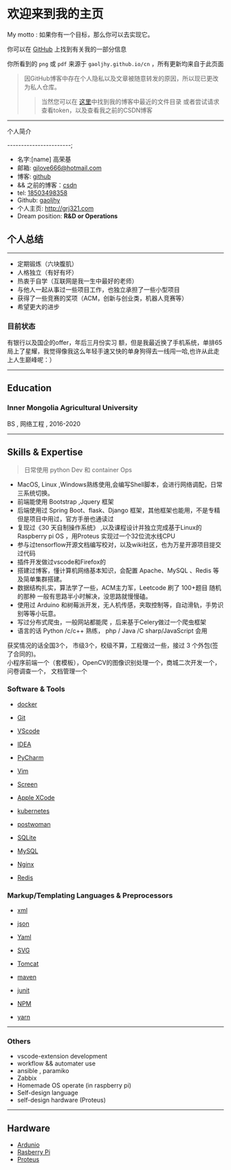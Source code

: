 # 欢迎来到我的主页

My motto : 如果你有一个目标，那么你可以去实现它。

你可以在 [GitHub](https://github.com/gaoljhy) 上找到有关我的一部分信息

你所看到的 `png` 或 `pdf` 来源于 `gaoljhy.github.io/cn` ，所有更新均来自于此页面

> 因GitHub博客中存在个人隐私以及文章被随意转发的原因，所以现已更改为私人仓库。 
> > 当然您可以在 [这里](./Folder)中找到我的博客中最近的文件目录
> > 或者尝试请求查看token，以及查看我之前的CSDN博客

---

个人简介

-----------------------;

- 名字:[name] 高荣基
- 邮箱: <gjlove666@hotmail.com>
- 博客: [github](https://gaoljhy.github.io/blog)
- && 之前的博客：[csdn](https://blog.csdn.net/lendq)
- tel: [18503498358](tel://18503498358)
- Github: [gaoljhy](http://github.com/gaoljhy)
- 个人主页: <http://grj321.com>
- Dream position: **R&D or Operations**


## 个人总结

-------

- 定期锻炼（六块腹肌）
- 人格独立（有好有坏）
- 热衷于自学（互联网是我一生中最好的老师）
- 与他人一起从事过一些项目工作，也独立承担了一些小型项目
- 获得了一些竞赛的奖项（ACM，创新与创业类，机器人竞赛等）
- 希望更大的进步

### 目前状态

有银行以及国企的offer，年后三月份实习
额，但是我最近换了手机系统，单排65局上了星耀，我觉得像我这么年轻手速又快的单身狗得去一线闯一哈,也许从此走上人生巅峰呢：）

<!--实在不行就偷井盖卖钱。-->

----------------

## Education

### Inner Mongolia Agricultural University

BS , 网络工程 , 2016-2020

----------------

## Skills & Expertise

> 日常使用 python Dev 和 container Ops

+ MacOS, Linux ,Windows熟练使用,会编写Shell脚本，会进行网络调配，日常三系统切换。 
+ 前端能使用 Bootstrap ,Jquery 框架 
+ 后端使用过 Spring Boot、flask、Django 框架，其他框架也能用，不是专精 但是项目中用过，官方手册也通读过 
+ 复现过《30 天自制操作系统》 ,以及课程设计并独立完成基于Linux的Raspberry pi OS ，用Proteus 实现过一个32位流水线CPU
+ 参与过tensorflow开源文档编写校对，以及wiki社区，也为万星开源项目提交过代码
+ 插件开发做过vscode和Firefox的 
+ 搭建过博客，懂计算机网络基本知识，会配置 Apache、MySQL 、Redis 等及简单集群搭建。 
+ 数据结构扎实，算法学了一些，ACM主力军，Leetcode 刷了 100+题目 随机的那种 一般有思路半小时解决，没思路就慢慢磕。 
+ 使用过 Arduino 和树莓派开发，无人机传感，夹取控制等，自动滑轨，手势识别等等小玩意。 
+ 写过分布式爬虫，一般网站都能爬 ，后来基于Celery做过一个爬虫框架 
+ 语言的话 Python /c/c++ 熟练， php / Java /C sharp/JavaScript 会用 

获奖情况的话全国3个， 市级3个，校级不算，工程做过一些，接过 3 个外包(签了合同的)。<br>
小程序前端一个（套模板），OpenCV的图像识别处理一个，商城二次开发一个，问卷调查一个， 文档管理一个


### Software & Tools

+ [docker](https://www.docker.com/)
+ [Git](http://git-scm.com)
+ [VScode](https://www.gnu.org/software/bash/)
+ [IDEA](https://www.jetbrains.com/idea/)
+ [PyCharm](https://www.jetbrains.com/pycharm/)
+ [Vim](http://www.vim.org)
+ [Screen](http://screen.sourceforge.net)
+ [Apple XCode](http://developer.apple.com)
+ [kubernetes](https://kubernetes.io/)
+ [postwoman](https://postwoman.io/)


+ [SQLite](https://sqlite.org/index.html)
+ [MySQL](http://mysql.com)

+ [Nginx](http://wiki.nginx.org)
+ [Redis](https://redis.io/)

### Markup/Templating Languages & Preprocessors

+ [xml](https://www.w3schools.com/xml/)
+ [json](https://json.org/)
+ [Yaml](https://yaml.org/)
+ [SVG](https://www.w3schools.com/graphics/svg_intro.asp)

+ [Tomcat](http://tomcat.apache.com)
+ [maven](https://maven.apache.org)
+ [junit](https://junit.org/junit5/)
+ [NPM](https://www.npmjs.cn/)
+ [yarn](https://yarn.bootcss.com/)


----------------

### Others

+ vscode-extension development
+ workflow && automater use
+ ansible , paramiko
+ Zabbix
+ Homemade OS operate (in raspberry pi)
+ Self-design language
+ self-design hardware (Proteus)

----------------

## Hardware

+ [Ardunio](https://www.arduino.cc/)
+ [Rasberry Pi](https://www.raspberrypi.org/)
+ [Proteus](https://www.proteus.com/)
